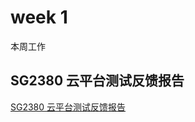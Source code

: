 # week 1

本周工作

## SG2380 云平台测试反馈报告

 [SG2380 云平台测试反馈报告](https://gihttps://gitee.com/chuachuaa/ISRC/blob/master/SG2380/SG2380.md)

